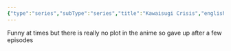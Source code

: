 ```yaml
---
{"type":"series","subType":"series","title":"Kawaisugi Crisis","englishTitle":"Too Cute Crisis","year":2023,"dataSource":"MALAPI","url":"https://myanimelist.net/anime/53163/Kawaisugi_Crisis","id":53163,"genres":["Comedy","Sci-Fi"],"studios":["SynergySP"],"episodes":12,"duration":"23 min per ep","onlineRating":7.07,"actors":null,"image":"https://cdn.myanimelist.net/images/anime/1332/134658.jpg","released":true,"streamingServices":["HIDIVE","Anime Digital Network"],"airing":true,"airedFrom":"07/04/2023","airedTo":"01/01/1970","watched":false,"lastWatched":"","personalRating":0,"tags":["mediaDB/tv/series"],"dg-publish":true,"permalink":"/media-db/series/kawaisugi-crisis-2023/","dgPassFrontmatter":true,"noteIcon":"3","created":"2023-11-14T21:08:36.113+05:30","updated":"2023-12-10T09:44:56.549+05:30"}
---
```


Funny at times but there is really no plot in the anime so gave up after a few episodes